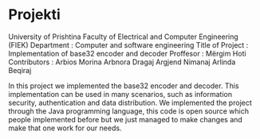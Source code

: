 # Projekti
University of Prishtina 
Faculty of Electrical and Computer Engineering (FIEK) 
Department : Computer and software engineering
Title of Project : Implementation of base32 encoder and decoder
Proffesor : Mërgim Hoti
Contributors : Arbios Morina
               Arbnora Dragaj
               Argjend Nimanaj
               Arlinda Beqiraj
               
In this project we implemented the base32 encoder and decoder. This implementation can be used in many scenarios, such as information security, authentication and data distribution.
We implemented the project through the Java programming language, this code is open source which people implemented before but we just managed to make changes and make that one work for our needs.
